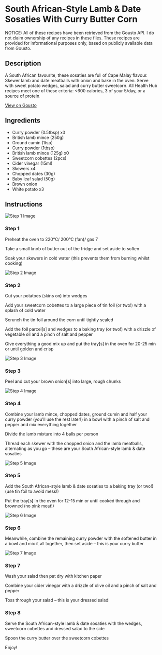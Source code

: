 # South African-Style Lamb & Date Sosaties With Curry Butter Corn

NOTICE: All of these recipes have been retrieved from the Gousto API. I do not claim ownership of any recipes in these files. These recipes are provided for informational purposes only, based on publicly available data from Gousto.

## Description

A South African favourite, these sosaties are full of Cape Malay flavour. Skewer lamb and date meatballs with onion and bake in the oven. Serve with sweet potato wedges, salad and curry butter sweetcorn. All Health Hub recipes meet one of these criteria: <600 calories, 3 of your 5/day, or a source of protein.

[View on Gousto](https://www.gousto.co.uk/recipes/cookbook/south-african-style-lamb-apricot-sosaties-with-curry-butter-corn)

## Ingredients

- Curry powder (0.5tbsp) x0
- British lamb mince (250g)
- Ground cumin (1tsp)
- Curry powder (1tbsp)
- British lamb mince (125g) x0
- Sweetcorn cobettes (2pcs)
- Cider vinegar (15ml)
- Skewers x4
- Chopped dates (30g)
- Baby leaf salad (50g)
- Brown onion
- White potato x3

## Instructions

![Step 1 Image](https://production-media.gousto.co.uk/cms/recipe-step-image/Step-1-1719398496719-x200.jpg)

### Step 1

Preheat the oven to 220°C/ 200°C (fan)/ gas 7

Take a small knob of butter out of the fridge and set aside to soften

Soak your skewers in cold water (this prevents them from burning whilst cooking)

![Step 2 Image](https://production-media.gousto.co.uk/cms/recipe-step-image/Step-2-1719398500777-x200.jpg)

### Step 2

Cut your potatoes (skins on) into wedges

Add your sweetcorn cobettes to a large piece of tin foil (or two!) with a splash of cold water

Scrunch the tin foil around the corn until tightly sealed

Add the foil parcel[s] and wedges to a baking tray (or two!) with a drizzle of vegetable oil and a pinch of salt and pepper

Give everything a good mix up and put the tray[s] in the oven for 20-25 min or until golden and crisp

![Step 3 Image](https://production-media.gousto.co.uk/cms/recipe-step-image/Step-3-1719398505687-x200.jpg)

### Step 3

Peel and cut your brown onion[s] into large, rough chunks

![Step 4 Image](https://production-media.gousto.co.uk/cms/recipe-step-image/Step-4-1719398509586-x200.jpg)

### Step 4

Combine your lamb mince, chopped dates, ground cumin and half your curry powder (you'll use the rest later!) in a bowl with a pinch of salt and pepper and mix everything together

Divide the lamb mixture into 4 balls per person

Thread each skewer with the chopped onion and the lamb meatballs, alternating as you go – these are your South African-style lamb & date sosaties

![Step 5 Image](https://production-media.gousto.co.uk/cms/recipe-step-image/Step-5-1719398514465-x200.jpg)

### Step 5

Add the South African-style lamb & date sosaties to a baking tray (or two!) (use tin foil to avoid mess!)

Put the tray[s] in the oven for 12-15 min or until cooked through and browned (no pink meat!)

![Step 6 Image](https://production-media.gousto.co.uk/cms/recipe-step-image/Step-6-1719398518998-x200.jpg)

### Step 6

Meanwhile, combine the remaining curry powder with the softened butter in a bowl and mix it all together, then set aside – this is your curry butter

![Step 7 Image](https://production-media.gousto.co.uk/cms/recipe-step-image/Step-7-1719398913198-x200.jpg)

### Step 7

Wash your salad then pat dry with kitchen paper

Combine your cider vinegar with a drizzle of olive oil and a pinch of salt and pepper

Toss through your salad – this is your dressed salad

### Step 8

Serve the South African-style lamb & date sosaties with the wedges, sweetcorn cobettes and dressed salad to the side

Spoon the curry butter over the sweetcorn cobettes

Enjoy!

